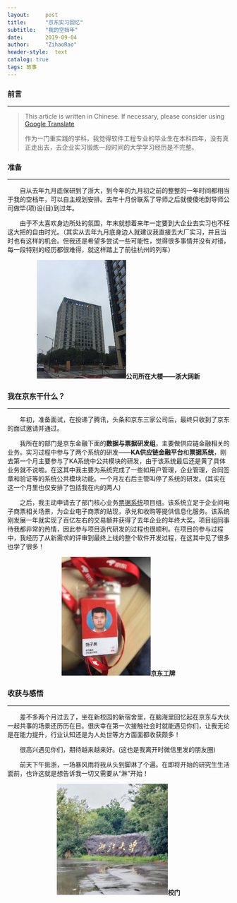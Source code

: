 ```yaml
---
layout:     post
title:      "京东实习回忆"
subtitle:   "我的空挡年"
date:       2019-09-04
author:     "ZihaoRao"
header-style:  text
catalog: true
tags: 故事
---
```






### 前言
---
> This article is written in Chinese. If necessary, please consider using [Google Translate](http://translate.google.com/translate?hl=en&sl=auto&tl=en&u=https://steverao.github.io/2019/09/04/Intern-memories/)
>
> 作为一门重实践的学科，我觉得软件工程专业的毕业生在本科四年，没有真正走出去，去企业实习锻炼一段时间的大学学习经历是不完整。



### 准备
---
&emsp;&emsp;自从去年九月底保研到了浙大，到今年的九月初之前的整整的一年时间都相当于我的空档年，可以自主规划安排。去年十月份联系了导师之后就傻傻地到导师公司做毕(项)设(目)到过年。

&emsp;&emsp;由于不太喜欢身边所处的氛围，年末就想着来年一定要到大企业去实习也不枉这大把的自由时光。（其实从去年九月底身边人就建议我直接去大厂实习，并且当时也有这样的机会。但我还是希望多尝试一些可能性，觉得很多事情并没有对错，每一段特别的经历都很难得，就这样踏上了前往杭州的列车）

<div align="center"><img src="/img/in-post/content/intern-memories/sucsoft.jpg" width="40%"/><b>公司所在大楼——浙大网新</b></div>



### 我在京东干什么？
---
&emsp;&emsp;年初，准备面试，在投递了腾讯，头条和京东三家公司后，最终只收到了京东的面试邀请并通过。

&emsp;&emsp;我所在的部门是京东金融下面的**数据与票据研发组**，主要做供应链金融相关的业务。实习过程中参与了两个系统的研发——**KA供应链金融平台**和**票据系统**，刚去第一个月主要参与了KA系统中公共模块的研发，由于该系统最后还是黄了具体业务就不说啦。在这其中我主要为系统完成了一些如用户管理，企业管理，合同签章和验证等的系统公共模块功能。一个月左右后主管叫停了系统的研发。(其实在这一个月里也仅安排了包括我在内的两人) 

&emsp;&emsp;之后，我主动申请去了部门核心业务[票据系统](https://piaoju.jd.com/)项目组。该系统立足于企业间电子商票相关场景，为企业电子商票的贴现，承兑和收购等提供信息化服务。该系统刚发展一年就实现了百亿左右的交易额并获得了去年企业的年终大奖。项目组同事待我都非常的热情，因此参与项目迭代研发的过程也很顺利。在项目的参与过程中，我经历了从新需求的评审到最终上线的整个软件开发过程，在这其中见了很多也学了很多！

<div align="center"><img src="/img/in-post/content/intern-memories/work-card.jpg" width="40%"/><b>京东工牌</b></div>



### 收获与感悟
---
&emsp;&emsp;差不多两个月过去了，坐在新校园的新宿舍里，在脑海里回忆起在京东与大伙一起共事的场景还历历在目。很庆幸在第一次接触社会时就能遇见你们，让我无论是在能力提升，行业认知还是为人处世等方方面面都收获颇多！

&emsp;&emsp;很高兴遇见你们，期待越来越来好。(这也是我离开时微信里发的朋友圈)

&emsp;&emsp;前天下午抵浙，一场暴风雨将我从头到脚淋了个遍。在即将开始的研究生生活面前，也许这就是想告诉我一切又需要从“淋”开始！

<div align="center"><img src="/img/in-post/content/intern-memories/zju.jpg" width="50%"/><b>校门</b></div>
